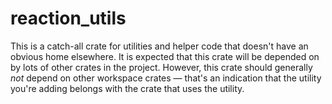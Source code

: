 # reaction_utils

This is a catch-all crate for utilities and helper code that doesn't have an obvious home elsewhere.
It is expected that this crate will be depended on by lots of other crates in the project. However,
this crate should generally *not* depend on other workspace crates — that's an indication that the
utility you're adding belongs with the crate that uses the utility.